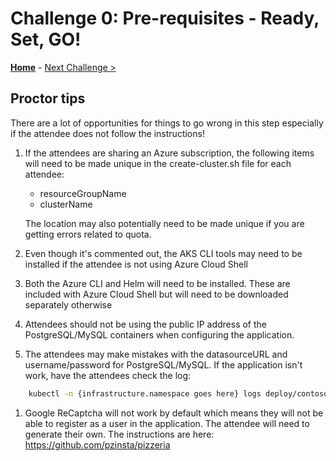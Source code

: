 # Challenge 0: Pre-requisites - Ready, Set, GO!

**[Home](../README.md)** - [Next Challenge >](./01-assessment.md)

## Proctor tips

There are a lot of opportunities for things to go wrong in this step especially if the attendee does not follow the instructions!

1) If the attendees are sharing an Azure subscription, the following items will need to be made unique in the create-cluster.sh file for each attendee:

    * resourceGroupName
    * clusterName

    The location may also potentially need to be made unique if you are getting errors related to quota.

1)  Even though it's commented out, the AKS CLI tools may need to be installed if the attendee is not using Azure Cloud Shell

1) Both the Azure CLI and Helm will need to be installed. These are included with Azure Cloud Shell but will need to be downloaded separately otherwise

1) Attendees should not be using the public IP address of the PostgreSQL/MySQL containers when configuring the application.

1) The attendees may make mistakes with the datasourceURL and username/password for PostgreSQL/MySQL. If the application isn't work, have the attendees check the log:

```bash
    kubectl -n {infrastructure.namespace goes here} logs deploy/contosopizza --tail=5000
```

1) Google ReCaptcha will not work by default which means they will not be able to register as a user in the application. The attendee will need to generate their own. The instructions are here: https://github.com/pzinsta/pizzeria


